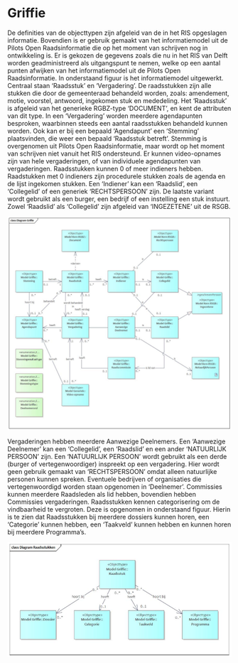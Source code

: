 # Griffie

De definities van de objecttypen zijn afgeleid van de in het RIS opgeslagen informatie. Bovendien is er gebruik gemaakt van het informatiemodel uit de Pilots Open Raadsinformatie  die op het moment van schrijven nog in ontwikkeling is. Er is gekozen de gegevens zoals die nu in het RIS van Delft worden geadministreerd als uitgangspunt te nemen, welke op een aantal punten afwijken van het informatiemodel uit de Pilots Open Raadsinformatie. 
In onderstaand figuur is het informatiemodel uitgewerkt. Centraal staan ‘Raadsstuk’ en ‘Vergadering’. De raadsstukken zijn alle stukken die door de gemeenteraad behandeld worden, zoals: amendement, motie, voorstel, antwoord, ingekomen stuk en mededeling. Het ‘Raadsstuk’ is afgeleid van het generieke RGBZ-type ‘DOCUMENT’, en kent de attributen van dit type. In een ‘Vergadering’ worden meerdere agendapunten besproken, waarbinnen steeds een aantal raadsstukken behandeld kunnen worden. Ook kan er bij een bepaald ‘Agendapunt’ een ‘Stemming’ plaatsvinden, die weer een bepaald ‘Raadsstuk betreft’. Stemming is overgenomen uit Pilots Open Raadsinformatie, maar wordt op het moment van schrijven niet vanuit het RIS ondersteund. Er kunnen video-opnames zijn van hele vergaderingen, of van individuele agendapunten van vergaderingen.
Raadsstukken kunnen 0 of meer indieners hebben. Raadstukken met 0 indieners zijn procedurele stukken zoals de agenda en de lijst ingekomen stukken. Een ‘Indiener’ kan een ‘Raadslid’, een ‘Collegelid’ of een generiek ‘RECHTSPERSOON’ zijn. De laatste variant wordt gebruikt als een burger, een bedrijf of een instelling een stuk instuurt. Zowel ‘Raadslid’ als ‘Collegelid’ zijn afgeleid van ‘INGEZETENE’ uit de RSGB. 

![Gegevensmodel Griffie][gegevensmodelGR]

Vergaderingen hebben meerdere Aanwezige Deelnemers. Een ‘Aanwezige Deelnemer’ kan een ‘Collegelid’, een ‘Raadslid’ en een ander ‘NATUURLIJK PERSOON’ zijn. Een ‘NATUURLIJK PERSOON’ wordt gebruikt als een derde (burger of vertegenwoordiger) inspreekt op een vergadering. Hier wordt geen gebruik gemaakt van ‘RECHTSPERSOON’ omdat alleen natuurlijke personen kunnen spreken. Eventuele bedrijven of organisaties die vertegenwoordigd worden staan opgenomen in ‘Deelnemer’.
Commissies kunnen meerdere Raadsleden als lid hebben, bovendien hebben Commissies vergaderingen.
Raadsstukken kennen categorisering om de vindbaarheid te vergroten. Deze is opgenomen in onderstaand figuur. Hierin is te zien dat Raadsstukken bij meerdere dossiers kunnen horen, een ‘Categorie’ kunnen hebben, een ‘Taakveld’ kunnen hebben en kunnen horen bij meerdere Programma’s.

![Gegevensmodel Raadsstukken][gegevensmodelRaadsstukken]

[gegevensmodelGR]: image/EAID_A9F0B77B_05F3_4c36_96A0_8841BBAE47E0.jpg "Gegevensmodel Griffie"
[gegevensmodelRaadsstukken]: image/EAID_108224FC_E160_417a_AFC5_68A484B3B8AE.jpg "Gegevensmodel Raadsstukken"
